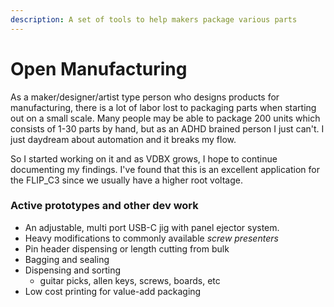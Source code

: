 ```yaml
---
description: A set of tools to help makers package various parts
---
```


# Open Manufacturing

As a maker/designer/artist type person who designs products for manufacturing, there is a lot of labor lost to packaging parts when starting out on a small scale. Many people may be able to package 200 units which consists of 1-30 parts by hand, but as an ADHD brained person I just can't. I just daydream about automation and it breaks my flow.

So I started working on it and as VDBX grows, I hope to continue documenting my findings. I've found that this is an excellent application for the FLIP\_C3 since we usually have a higher root voltage.



### Active prototypes and other dev work

* An adjustable, multi port USB-C jig with panel ejector system.
* Heavy modifications to commonly available _screw presenters_
* Pin header dispensing or length cutting from bulk
* Bagging and sealing
* Dispensing and sorting
  * guitar picks, allen keys, screws,  boards, etc
* Low cost printing for value-add packaging
